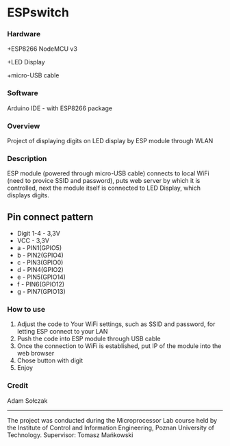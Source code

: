 # ESPswitch

### Hardware
 
+ESP8266 NodeMCU v3
 
+LED Display

+micro-USB cable

### Software
 
Arduino IDE - with ESP8266 package

### Overview

Project of displaying digits on LED display by ESP module through WLAN

### Description

ESP module (powered through micro-USB cable) connects to local WiFi (need to provice SSID and password), puts web server by which it is controlled, next the module itself is connected to LED Display, which displays digits.

## Pin connect pattern

+ Digit 1-4 - 3,3V
+ VCC - 3,3V
+ a - PIN1(GPIO5)
+ b - PIN2(GPIO4)
+ c - PIN3(GPIO0)
+ d - PIN4(GPIO2)
+ e - PIN5(GPIO14)
+ f - PIN6(GPIO12)
+ g - PIN7(GPIO13)

### How to use

1. Adjust the code to Your WiFi settings, such as SSID and password, for letting ESP connect to your LAN
2. Push the code into ESP module through USB cable
3. Once the connection to WiFi is established, put IP of the module into the web browser
4. Chose button with digit
5. Enjoy

### Credit

Adam Sołczak

<hr>
The project was conducted during the Microprocessor Lab course held by the Institute of Control and Information Engineering, Poznan University of Technology. Supervisor: Tomasz Mańkowski
